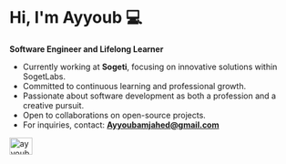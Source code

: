 # Hi, I'm Ayyoub 💻
**Software Engineer and Lifelong Learner**  

- Currently working at **Sogeti**, focusing on innovative solutions within SogetLabs.  
- Committed to continuous learning and professional growth.  
- Passionate about software development as both a profession and a creative pursuit.  
- Open to collaborations on open-source projects.  
- For inquiries, contact: **Ayyoubamjahed@gmail.com** 

<p align="left">
<a href="https://linkedin.com/in/ayyoub-amjahed-abed" target="blank"><img align="center" src="https://raw.githubusercontent.com/rahuldkjain/github-profile-readme-generator/master/src/images/icons/Social/linked-in-alt.svg" alt="ayyoub amjahed abed" height="30" width="40" /></a>
</p>
